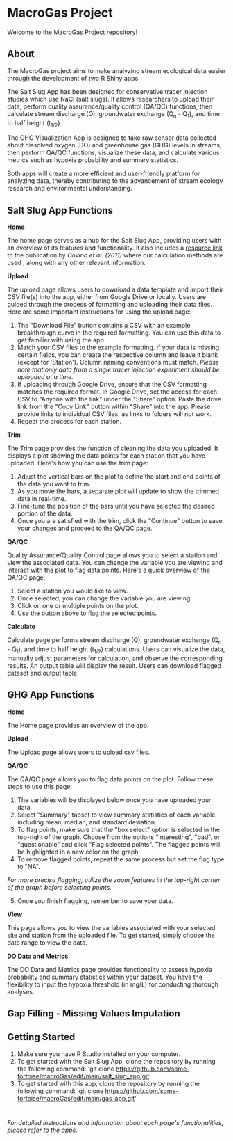   # MacroGas Project
  
  Welcome to the MacroGas Project repository!

  ## About

The MacroGas project aims to make analyzing stream ecological data easier through the development of two R Shiny apps. 

The Salt Slug App has been designed for conservative tracer injection studies which use NaCl (salt slugs). It allows researchers to upload their data, perform quality assurance/quality control (QA/QC) functions, then calculate stream discharge (Q), groundwater exchange  (Q<sub>n</sub> - Q<sub>1</sub>), and time to half height (t<sub>1/2</sub>).

The GHG Visualization App is designed to take raw sensor data collected about dissolved oxygen (DO) and greenhouse gas (GHG) levels in streams, then perform QA/QC functions, visualize these data, and calculate various metrics such as hypoxia probability and summary statistics.

Both apps will create a more efficient and user-friendly platform for analyzing data, thereby contributing to the advancement of stream ecology research and environmental understanding.


  ## Salt Slug App Functions
**Home**

The home page serves as a hub for the Salt Slug App, providing users with an overview of its features and functionality. It also includes a [resource link](http://dx.doi.org/10.1029/2011WR010942) to the publication by *Covino et al. (2011)* where our calculation methods are used , along with any other relevant information.
  
**Upload**

The upload page allows users to download a data template and import their CSV file(s) into the app, either from Google Drive or locally. Users are guided through the process of formatting and uploading their data files. Here are some important instructions for using the upload page:

1. The "Download File" button contains a CSV with an example breakthrough curve in the required formatting. You can use this data to get familiar with using the app.
2. Match your CSV files to the example formatting. If your data is missing certain fields, you can create the respective column and leave it blank (except for 'Station'). Column naming conventions must match.
   *Please note that only data from a single tracer injection experiment should be uploaded at a time.*
3. If uploading through Google Drive, ensure that the CSV formatting matches the required format. In Google Drive, set the access for each CSV to "Anyone with the link" under the "Share" option. Paste the drive link from the "Copy Link" button within "Share" into the app. Please provide links to individual CSV files, as links to folders will not work.
4. Repeat the process for each station.

**Trim**

The Trim page provides the function of cleaning the data you uploaded. It displays a plot showing the data points for each station that you have uploaded. Here's how you can use the trim page:

1. Adjust the vertical bars on the plot to define the start and end points of the data you want to trim.
2. As you move the bars, a separate plot will update to show the trimmed data in real-time.
3. Fine-tune the position of the bars until you have selected the desired portion of the data.
4. Once you are satisfied with the trim, click the "Continue" button to save your changes and proceed to the QA/QC page.

**QA/QC**

Quality Assurance/Quality Control page allows you to select a station and view the associated data. You can change the variable you are viewing and interact with the plot to flag data points. Here's a quick overview of the QA/QC page:

1. Select a station you would like to view.
2. Once selected, you can change the variable you are viewing.
3. Click on one or multiple points on the plot.
4. Use the button above to flag the selected points.

**Calculate**

Calculate page performs stream discharge (Q), groundwater exchange  (Q<sub>n</sub> - Q<sub>1</sub>), and time to half height (t<sub>1/2</sub>) calculations. Users can visualize the data, manually adjust parameters for calculation, and observe the corresponding results. An output table will display the result. Users can download flagged dataset and output table.


  ## GHG App Functions
    
**Home**

The Home page provides an overview of the app.

**Upload**

The Upload page allows users to upload csv files.

**QA/QC**

The QA/QC page allows you to flag data points on the plot. Follow these steps to use this page:

1. The variables will be displayed below once you have uploaded your data.
2. Select "Summary" tabset to view summary statistics of each variable, including mean, median, and standard deviation.
3. To flag points, make sure that the "box select" option is selected in the top-right of the graph. Choose from the options "interesting", "bad", or "questionable" and click "Flag selected points".
The flagged points will be highlighted in a new color on the graph.
4. To remove flagged points, repeat the same process but set the flag type to "NA".

*For more precise flagging, utilize the zoom features in the top-right corner of the graph before selecting points.*

5. Once you finish flagging, remember to save your data.

**View**

This page allows you to view the variables associated with your selected site and station from the uploaded file. To get started, simply choose the date range to view the data.

**DO Data and Metrics**

The DO Data and Metrics page provides functionality to assess hypoxia probability and summary statistics within your dataset. You have the flexibility to input the hypoxia threshold (in mg/L) for conducting thorough analyses. 

## Gap Filling - Missing Values Imputation
  
## Getting Started

1. Make sure you have R Studio installed on your computer. 
2. To get started with the Salt Slug App, clone the repository by running the following command: 
'git clone https://github.com/some-tortoise/macroGas/edit/main/salt_slug_app.git'
3. To get started with this app, clone the repository by running the following command: 
'git clone https://github.com/some-tortoise/macroGas/edit/main/gas_app.git'

#
*For detailed instructions and information about each page's functionalities, please refer to the apps.*


